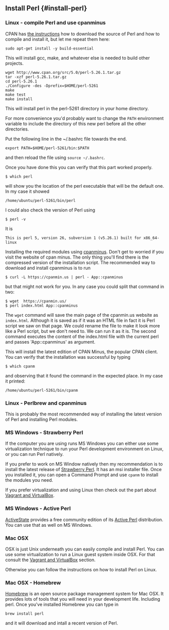 ## Install Perl {#install-perl}

### Linux - compile Perl and use cpanminus

CPAN has [the instructions](https://www.cpan.org/src/README.html) how to download the source of Perl and how to compile and install it,
but let me repeat them here:

```
sudo apt-get install -y build-essential
```

This will install gcc, make, and whatever else is needed to build other projects.


```
wget http://www.cpan.org/src/5.0/perl-5.26.1.tar.gz
tar -xzf perl-5.26.1.tar.gz
cd perl-5.26.1
./Configure -des -Dprefix=$HOME/perl-5261
make
make test
make install
```

This will install perl in the perl-5261 directory in your home directory.

For more convenience you'd probably want to change the `PATH` environment variable to include the directory of this new perl before all the other directories.

Put the following line in the ~/.bashrc file towards the end.

```
export PATH=$HOME/perl-5261/bin:$PATH
```

and then reload the file using `source ~/.bashrc`.

Once you have done this you can verify that this part worked properly.

```
$ which perl
```

will show you the location of the perl executable that will be the default one. In my case it showed

```
/home/ubuntu/perl-5261/bin/perl
```

I could also check the version of Perl using

```
$ perl -v
```

It is

```
This is perl 5, version 26, subversion 1 (v5.26.1) built for x86_64-linux
```



Installing the required modules using [cpanminus](http://cpanmin.us/). Don't get to worried if you visit the website of cpan minus. The only thing you'll find there is the compressed version of the installation script. The recommended way to download and install cpanminus is to run

```
$ curl -L https://cpanmin.us | perl - App::cpanminus
```

but that might not work for you. In any case you could split that command in two:

```
$ wget  https://cpanmin.us/
$ perl index.html App::cpanminus
```

The `wget` command will save the main page of the cpanmin.us website as `index.html`. Although it is saved as if it was an HTML file in fact it is Perl script we saw on that page. We could rename the file to make it look more like a Perl script, but we don't need to. We can run it as it is. The second command executes the content of the index.html file with the current perl and passes 'App::cpanminus' as argument.

This will install the latest edition of CPAN Minus, the popular CPAN client. You can verify that the installation was successful by typing

```
$ which cpanm
```

and observing that it found the command in the expected place. In my case it printed:

```
/home/ubuntu/perl-5261/bin/cpanm
```

### Linux - Perlbrew and cpanminus

This is probably the most recommended way of installing the latest version of Perl and installing Perl modules.

### MS Windows - Strawberry Perl

If the computer you are using runs MS Windows you can either use some virtualization technique to run your Perl development environment on Linux, or you can run Perl natively.

If you prefer to work on MS Window natively then my recommendation is to install the latest release of [Strawberry Perl](http://strawberryperl.com/). It has an msi installer file. Once you installed it, you can open a Command Prompt and use `cpanm` to install the modules you need.

If you prefer virtualization and using Linux then check out the part about [Vagrant and VirtualBox](#vagrant).

### MS Windows - Active Perl

[ActiveState](https://www.activestate.com/) provides a free community edition of its [Active Perl](https://www.activestate.com/activeperl) distribution. You can use that as well on MS Windows.

### Mac OSX

OSX is just Unix underneath you can easily compile and install Perl. You can use some virtualization to run a Linux guest system inside OSX. For that consult the [Vagrant and VirtualBox](#vagrant) section.

Otherwise you can follow the instructions on how to install Perl on Linux.


### Mac OSX - Homebrew

[Homebrew](https://brew.sh/) is an open source package management system for Mac OSX. It provides lots of tools that you will need in your development life. Including perl. Once you've installed Homebrew you can type in

```
brew install perl
```

and it will download and intall a recent version of Perl.

